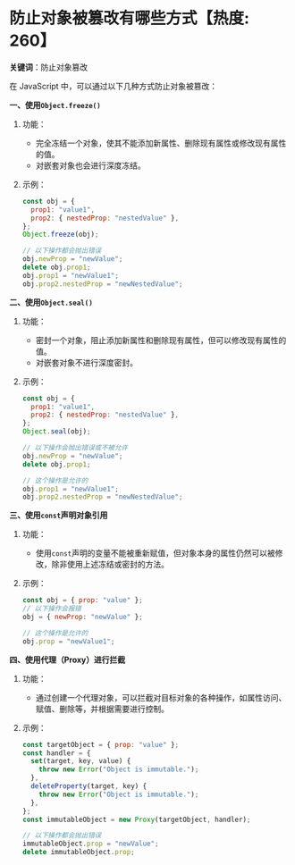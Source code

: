 # 防止对象被篡改有哪些方式【热度: 260】

**关键词**：防止对象篡改

在 JavaScript 中，可以通过以下几种方式防止对象被篡改：

**一、使用`Object.freeze()`**

1. 功能：

   - 完全冻结一个对象，使其不能添加新属性、删除现有属性或修改现有属性的值。
   - 对嵌套对象也会进行深度冻结。

2. 示例：

   ```javascript
   const obj = {
     prop1: "value1",
     prop2: { nestedProp: "nestedValue" },
   };
   Object.freeze(obj);

   // 以下操作都会抛出错误
   obj.newProp = "newValue";
   delete obj.prop1;
   obj.prop1 = "newValue1";
   obj.prop2.nestedProp = "newNestedValue";
   ```

**二、使用`Object.seal()`**

1. 功能：

   - 密封一个对象，阻止添加新属性和删除现有属性，但可以修改现有属性的值。
   - 对嵌套对象不进行深度密封。

2. 示例：

   ```javascript
   const obj = {
     prop1: "value1",
     prop2: { nestedProp: "nestedValue" },
   };
   Object.seal(obj);

   // 以下操作会抛出错误或不被允许
   obj.newProp = "newValue";
   delete obj.prop1;

   // 这个操作是允许的
   obj.prop1 = "newValue1";
   obj.prop2.nestedProp = "newNestedValue";
   ```

**三、使用`const`声明对象引用**

1. 功能：

   - 使用`const`声明的变量不能被重新赋值，但对象本身的属性仍然可以被修改，除非使用上述冻结或密封的方法。

2. 示例：

   ```javascript
   const obj = { prop: "value" };
   // 以下操作会报错
   obj = { newProp: "newValue" };

   // 这个操作是允许的
   obj.prop = "newValue1";
   ```

**四、使用代理（Proxy）进行拦截**

1. 功能：

   - 通过创建一个代理对象，可以拦截对目标对象的各种操作，如属性访问、赋值、删除等，并根据需要进行控制。

2. 示例：

   ```javascript
   const targetObject = { prop: "value" };
   const handler = {
     set(target, key, value) {
       throw new Error("Object is immutable.");
     },
     deleteProperty(target, key) {
       throw new Error("Object is immutable.");
     },
   };
   const immutableObject = new Proxy(targetObject, handler);

   // 以下操作都会抛出错误
   immutableObject.prop = "newValue";
   delete immutableObject.prop;
   ```